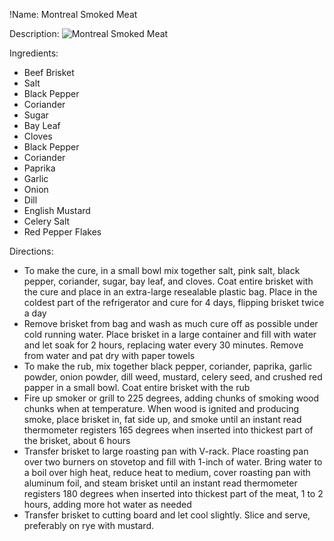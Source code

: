 !Name: Montreal Smoked Meat

Description:
![Montreal Smoked Meat](https://www.themealdb.com/images/media/meals/uttupv1511815050.jpg "Montreal Smoked Meat")

Ingredients:
- Beef Brisket
- Salt
- Black Pepper
- Coriander
- Sugar
- Bay Leaf
- Cloves
- Black Pepper
- Coriander
- Paprika
- Garlic
- Onion
- Dill
- English Mustard
- Celery Salt
- Red Pepper Flakes

Directions:
- To make the cure, in a small bowl mix together salt, pink salt, black pepper, coriander, sugar, bay leaf, and cloves. Coat entire brisket with the cure and place in an extra-large resealable plastic bag. Place in the coldest part of the refrigerator and cure for 4 days, flipping brisket twice a day
- Remove brisket from bag and wash as much cure off as possible under cold running water. Place brisket in a large container and fill with water and let soak for 2 hours, replacing water every 30 minutes. Remove from water and pat dry with paper towels
- To make the rub, mix together black pepper, coriander, paprika, garlic powder, onion powder, dill weed, mustard, celery seed, and crushed red papper in a small bowl. Coat entire brisket with the rub
- Fire up smoker or grill to 225 degrees, adding chunks of smoking wood chunks when at temperature. When wood is ignited and producing smoke, place brisket in, fat side up, and smoke until an instant read thermometer registers 165 degrees when inserted into thickest part of the brisket, about 6 hours
- Transfer brisket to large roasting pan with V-rack. Place roasting pan over two burners on stovetop and fill with 1-inch of water. Bring water to a boil over high heat, reduce heat to medium, cover roasting pan with aluminum foil, and steam brisket until an instant read thermometer registers 180 degrees when inserted into thickest part of the meat, 1 to 2 hours, adding more hot water as needed
- Transfer brisket to cutting board and let cool slightly. Slice and serve, preferably on rye with mustard.
